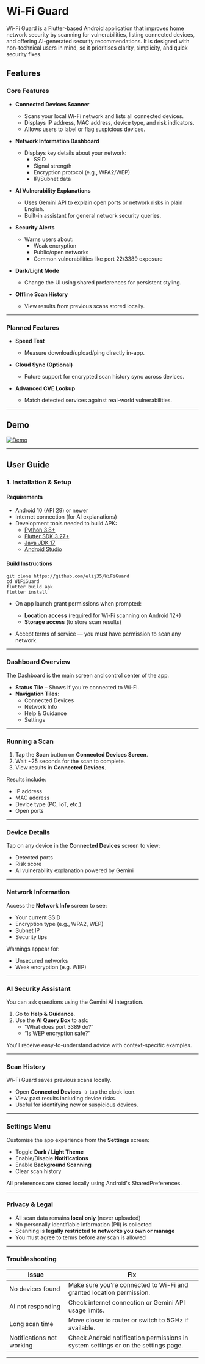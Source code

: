 # Wi-Fi Guard

Wi-Fi Guard is a Flutter-based Android application that improves home network security by 
scanning for vulnerabilities, listing connected devices, and offering AI-generated security 
recommendations. It is designed with non-technical users in mind, so it prioritises clarity, simplicity, 
and quick security fixes.

## Features

### Core Features

- **Connected Devices Scanner**
  - Scans your local Wi-Fi network and lists all connected devices.
  - Displays IP address, MAC address, device type, and risk indicators.
  - Allows users to label or flag suspicious devices.

- **Network Information Dashboard**
  - Displays key details about your network:
    - SSID
    - Signal strength
    - Encryption protocol (e.g., WPA2/WEP)
    - IP/Subnet data

- **AI Vulnerability Explanations**
  - Uses Gemini API to explain open ports or network risks in plain English.
  - Built-in assistant for general network security queries.

- **Security Alerts**
  - Warns users about:
    - Weak encryption
    - Public/open networks
    - Common vulnerabilities like port 22/3389 exposure

- **Dark/Light Mode**
  - Change the UI using shared preferences for persistent styling.

- **Offline Scan History**
  - View results from previous scans stored locally.

---

### Planned Features

- **Speed Test**
  - Measure download/upload/ping directly in-app.

- **Cloud Sync (Optional)**
  - Future support for encrypted scan history sync across devices.

- **Advanced CVE Lookup**
  - Match detected services against real-world vulnerabilities.

---
## Demo

[![Demo](https://img.youtube.com/vi/p-osD8AzM0U/0.jpg)](https://www.youtube.com/watch?v=p-osD8AzM0U)

---
## User Guide

### 1. Installation & Setup

#### Requirements
- Android 10 (API 29) or newer
- Internet connection (for AI explanations)
- Development tools needed to build APK:
  - [Python 3.8+](https://www.python.org/downloads/release/python-380)
  - [Flutter SDK 3.27+](https://docs.flutter.dev/release/archive)
  - [Java JDK 17](https://www.oracle.com/java/technologies/javase/jdk17-archive-downloads.html)
  - [Android Studio](https://developer.android.com/studio)


#### Build Instructions
```
git clone https://github.com/elij35/WiFiGuard
cd WiFiGuard
flutter build apk
flutter install
```

- On app launch grant permissions when prompted:
   - **Location access** (required for Wi-Fi scanning on Android 12+)
   - **Storage access** (to store scan results)

- Accept terms of service — you must have permission to scan any network.

---

### Dashboard Overview

The Dashboard is the main screen and control center of the app.

- **Status Tile** – Shows if you're connected to Wi-Fi.
- **Navigation Tiles**:
  - Connected Devices
  - Network Info
  - Help & Guidance
  - Settings

---

### Running a Scan

1. Tap the **Scan** button on **Connected Devices Screen**.
2. Wait ~25 seconds for the scan to complete.
3. View results in **Connected Devices**.

Results include:
- IP address
- MAC address
- Device type (PC, IoT, etc.)
- Open ports

---

### Device Details

Tap on any device in the **Connected Devices** screen to view:
- Detected ports
- Risk score
- AI vulnerability explanation powered by Gemini

---

### Network Information

Access the **Network Info** screen to see:
- Your current SSID
- Encryption type (e.g., WPA2, WEP)
- Subnet IP
- Security tips

Warnings appear for:
- Unsecured networks
- Weak encryption (e.g. WEP)

---

### AI Security Assistant

You can ask questions using the Gemini AI integration.

1. Go to **Help & Guidance**.
2. Use the **AI Query Box** to ask:
   - “What does port 3389 do?”
   - “Is WEP encryption safe?”

You’ll receive easy-to-understand advice with context-specific examples.

---

### Scan History

Wi-Fi Guard saves previous scans locally.

- Open **Connected Devices** → tap the clock icon.
- View past results including device risks.
- Useful for identifying new or suspicious devices.

---

### Settings Menu

Customise the app experience from the **Settings** screen:
- Toggle **Dark / Light Theme**
- Enable/Disable **Notifications**
- Enable **Background Scanning**
- Clear scan history

All preferences are stored locally using Android's SharedPreferences.

---

### Privacy & Legal

- All scan data remains **local only** (never uploaded)
- No personally identifiable information (PII) is collected
- Scanning is **legally restricted to networks you own or manage**
- You must agree to terms before any scan is allowed

---

### Troubleshooting

| Issue | Fix |
|-------|-----|
| No devices found | Make sure you're connected to Wi-Fi and granted location permission. |
| AI not responding | Check internet connection or Gemini API usage limits. |
| Long scan time | Move closer to router or switch to 5GHz if available. |
| Notifications not working | Check Android notification permissions in system settings or on the settings page. |

---
